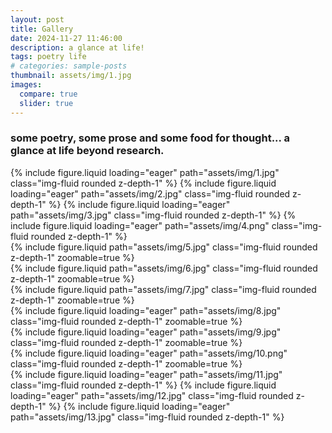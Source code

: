 ```yaml
---
layout: post
title: Gallery 
date: 2024-11-27 11:46:00
description: a glance at life!
tags: poetry life 
# categories: sample-posts
thumbnail: assets/img/1.jpg
images:
  compare: true
  slider: true
---
```



### some poetry, some prose and some food for thought... a glance at life beyond research.

<style>
  /* Add styles to resize the images */
  .img-fluid {
    max-width: 100%;
    max-height: 80vh; /* Adjust to fit screen height */
    object-fit: contain; /* Ensure images maintain aspect ratio */
  }
</style>


<!-- # images 1 to 4: poetry -->
<swiper-container keyboard="true" navigation="true" pagination="true" pagination-clickable="true" pagination-dynamic-bullets="true" rewind="true">
  <swiper-slide>{% include figure.liquid loading="eager" path="assets/img/1.jpg" class="img-fluid rounded z-depth-1" %}</swiper-slide>
  <swiper-slide>{% include figure.liquid loading="eager" path="assets/img/2.jpg" class="img-fluid rounded z-depth-1" %}</swiper-slide>
  <swiper-slide>{% include figure.liquid loading="eager" path="assets/img/3.jpg" class="img-fluid rounded z-depth-1" %}</swiper-slide>
  <swiper-slide>{% include figure.liquid loading="eager" path="assets/img/4.png" class="img-fluid rounded z-depth-1" %}</swiper-slide>
</swiper-container>







<!-- # images 5 to 8: photos -->
<div class="row mt-3">
    <div class="col-sm mt-3 mt-md-0">
        {% include figure.liquid path="assets/img/5.jpg" class="img-fluid rounded z-depth-1" zoomable=true %}
    </div>
    <div class="col-sm mt-3 mt-md-0">
        {% include figure.liquid path="assets/img/6.jpg" class="img-fluid rounded z-depth-1" zoomable=true %}
    </div>
    <div class="col-sm mt-3 mt-md-0">
        {% include figure.liquid path="assets/img/7.jpg" class="img-fluid rounded z-depth-1" zoomable=true %}
    </div>
</div>

<div class="row mt-3">
    <div class="col-sm mt-3 mt-md-0">
        {% include figure.liquid loading="eager" path="assets/img/8.jpg" class="img-fluid rounded z-depth-1" zoomable=true %}
    </div>
</div>


<div class="row mt-3">
    <div class="col-sm mt-3 mt-md-0">
        {% include figure.liquid loading="eager" path="assets/img/9.jpg" class="img-fluid rounded z-depth-1" zoomable=true %}
    </div>
    <div class="col-sm mt-3 mt-md-0">
        {% include figure.liquid loading="eager" path="assets/img/10.png" class="img-fluid rounded z-depth-1" zoomable=true %}
    </div>
</div>



<!-- # images 11 - 13: -->
<swiper-container keyboard="true" navigation="true" pagination="true" pagination-clickable="true" pagination-dynamic-bullets="true" rewind="true">
  <swiper-slide>{% include figure.liquid loading="eager" path="assets/img/11.jpg" class="img-fluid rounded z-depth-1" %}</swiper-slide>
  <swiper-slide>{% include figure.liquid loading="eager" path="assets/img/12.jpg" class="img-fluid rounded z-depth-1" %}</swiper-slide>
  <swiper-slide>{% include figure.liquid loading="eager" path="assets/img/13.jpg" class="img-fluid rounded z-depth-1" %}</swiper-slide>
</swiper-container>
